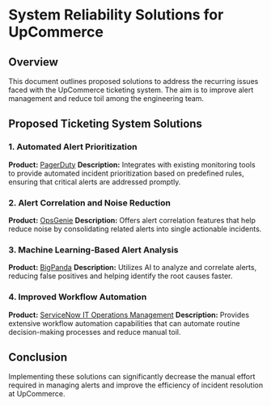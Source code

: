 # System Reliability Solutions for UpCommerce

## Overview

This document outlines proposed solutions to address the recurring issues faced with the UpCommerce ticketing system. The aim is to improve alert management and reduce toil among the engineering team.

## Proposed Ticketing System Solutions

### 1. Automated Alert Prioritization

**Product:** [PagerDuty](https://www.pagerduty.com/)
**Description:** Integrates with existing monitoring tools to provide automated incident prioritization based on predefined rules, ensuring that critical alerts are addressed promptly.

### 2. Alert Correlation and Noise Reduction

**Product:** [OpsGenie](https://www.opsgenie.com/)
**Description:** Offers alert correlation features that help reduce noise by consolidating related alerts into single actionable incidents.

### 3. Machine Learning-Based Alert Analysis

**Product:** [BigPanda](https://www.bigpanda.io/)
**Description:** Utilizes AI to analyze and correlate alerts, reducing false positives and helping identify the root causes faster.

### 4. Improved Workflow Automation

**Product:** [ServiceNow IT Operations Management](https://www.servicenow.com/products/it-operations-management.html)
**Description:** Provides extensive workflow automation capabilities that can automate routine decision-making processes and reduce manual toil.

## Conclusion

Implementing these solutions can significantly decrease the manual effort required in managing alerts and improve the efficiency of incident resolution at UpCommerce.

